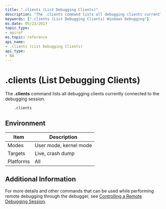 ```yaml
---
title: ".clients (List Debugging Clients)"
description: "The .clients command lists all debugging clients currently connected to the debugging session."
keywords: [".clients (List Debugging Clients) Windows Debugging"]
ms.date: 05/23/2017
topic_type:
- apiref
ms.topic: reference
api_name:
- .clients (List Debugging Clients)
api_type:
- NA
---
```


# .clients (List Debugging Clients)


The **.clients** command lists all debugging clients currently connected to the debugging session.

```dbgsyntax
    .clients 
```

## <span id="ddk_meta_list_debugging_clients_dbg"></span><span id="DDK_META_LIST_DEBUGGING_CLIENTS_DBG"></span>


## Environment

|  Item  | Description          |
|--------|----------------------|
|Modes   |User mode, kernel mode|
|Targets |Live, crash dump      |
|Platforms|All                  |

 

## Additional Information

For more details and other commands that can be used while performing remote debugging through the debugger, see [Controlling a Remote Debugging Session](../debugger/controlling-a-remote-debugging-session.md).

